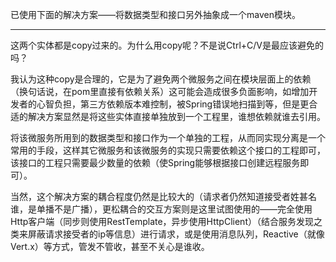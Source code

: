 已使用下面的解决方案——将数据类型和接口另外抽象成一个maven模块。

---

这两个实体都是copy过来的。为什么用copy呢？不是说Ctrl+C/V是最应该避免的吗？

我认为这种copy是合理的，它是为了避免两个微服务之间在模块层面上的依赖（换句话说，在pom里直接有依赖关系）这可能会造成很多负面影响，如增加开发者的心智负担，第三方依赖版本难控制，被Spring错误地扫描到等，但是更合适的解决方案显然是将这些实体直接单独放到一个工程里，谁想依赖就谁去引用。

将该微服务所用到的数据类型和接口作为一个单独的工程，从而同实现分离是一个常用的手段，这样其它微服务和该微服务的实现只需要依赖这个接口的工程即可，该接口的工程只需要最少数量的依赖（使Spring能够根据接口创建远程服务即可）。

当然，这个解决方案的耦合程度仍然是比较大的（请求者仍然知道接受者姓甚名谁，是单播不是广播），更松耦合的交互方案则是这里试图使用的——完全使用Http客户端（同步则使用RestTemplate，异步使用HttpClient）（结合服务发现之类来屏蔽请求接受者的ip等信息）进行请求，或是使用消息队列，Reactive（就像Vert.x）等方式，管发不管收，甚至不关心是谁收。